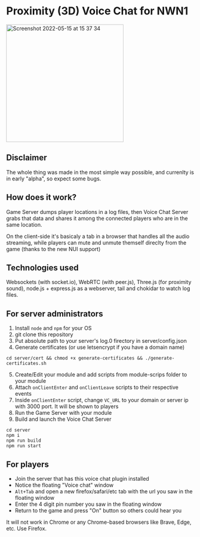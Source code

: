 # Proximity (3D) Voice Chat for NWN1

<img width="314" alt="Screenshot 2022-05-15 at 15 37 34" src="https://user-images.githubusercontent.com/14362460/168475745-4f6b440d-48a1-429e-8b41-79966906e011.png">

## Disclaimer
The whole thing was made in the most simple way possible, and currenlty is in early "alpha", so expect some bugs.

## How does it work?
Game Server dumps player locations in a log files, then Voice Chat Server grabs that data and shares it among the connected players who are in the same location.

On the client-side it's basicaly a tab in a browser that handles all the audio streaming, while players can mute and unmute themself direclty from the game (thanks to the new NUI support)


## Technologies used
Websockets (with socket.io), WebRTC (with peer.js), Three.js (for proximity sound), node.js + express.js as a webserver, tail and chokidar to watch log files.


## For server administrators

1. Install `node` and `npm` for your OS
2. git clone this repository
3. Put absolute path to your server's log.0 firectory in server/config.json
4. Generate certificates (or use letsencrypt if you have a domain name)
```
cd server/cert && chmod +x generate-certificates && ./generate-certificates.sh
```
5. Create/Edit your module and add scripts from module-scrips folder to your module
6. Attach `onClientEnter` and `onClientLeave` scripts to their respective events
7. Inside `onClientEnter` script, change `VC_URL` to your domain or server ip with 3000 port. It will be shown to players
8. Run the Game Server with your module
9. Build and launch the Voice Chat Server
```
cd server
npm i
npm run build
npm run start
```

## For players

- Join the server that has this voice chat plugin installed
- Notice the floating "Voice chat" window
- `Alt+Tab` and open a new firefox/safari/etc tab with the url you saw in the floating window
- Enter the 4 digit pin number you saw in the floating window
- Return to the game and press "On" button so others could hear you

It will not work in Chrome or any Chrome-based browsers like Brave, Edge, etc. Use Firefox.
